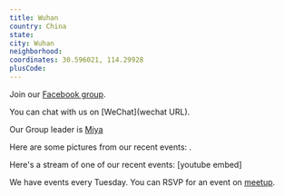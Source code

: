 ```yaml
---
title: Wuhan
country: China
state: 
city: Wuhan
neighborhood: 
coordinates: 30.596021, 114.29928
plusCode:
---
```

Join our [Facebook group](https://www.facebook.com/groups/free.code.camp.wuhan).

You can chat with us on [WeChat](wechat URL).

Our Group leader is [Miya](freecodecamp.org/miya)

Here are some pictures from our recent events:
![]().

Here's a stream of one of our recent events:
[youtube embed]

We have events every Tuesday. You can RSVP for an event on [meetup](meetupurl).
